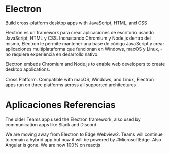 
# Electron


Build cross-platform desktop apps with JavaScript, HTML, and CSS

Electron es un framework para crear aplicaciones de escritorio usando JavaScript, HTML y CSS. Incrustando Chromium y Node.js dentro del mismo, Electron le permite mantener una base de código JavaScript y crear aplicaciones multiplataforma que funcionan en Windows, macOS y Linux, - no requiere experiencia en desarrollo nativo.


Electron embeds Chromium and Node.js to enable web developers to create desktop applications.

Cross Platform. Compatible with macOS, Windows, and Linux, Electron apps run on three platforms across all supported architectures.


# Aplicaciones Referencias

The older Teams app used the Electron framework, also used by communication apps like Slack and Discord.

We are moving away from Electron to Edge Webview2. Teams will continue to remain a hybrid app but now it will be powered by #MicrosoftEdge. Also Angular is gone. We are now 100% on reactjs


